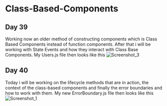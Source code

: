 # Class-Based-Components  
## Day 39  
Working now an older method of constructing components which is Class Based Components instead of function components. After that i will be working with State Events and how they interact with Class Base Components. My Users.js file then looks like this ![Screenshot_3](https://user-images.githubusercontent.com/90603989/175991710-68d6d869-97b5-43a5-a9dc-6dc026976e0a.png)  
## Day 40  
Today i will be working on the lifecycle methods that are in action, the context of the class-based components and finally the error boundaries and how to work with them. My new ErrorBoundary.js file then looks like this ![Screenshot_1](https://user-images.githubusercontent.com/90603989/176215133-35a17cbe-bb70-4e29-870e-661ff414fd33.png)
